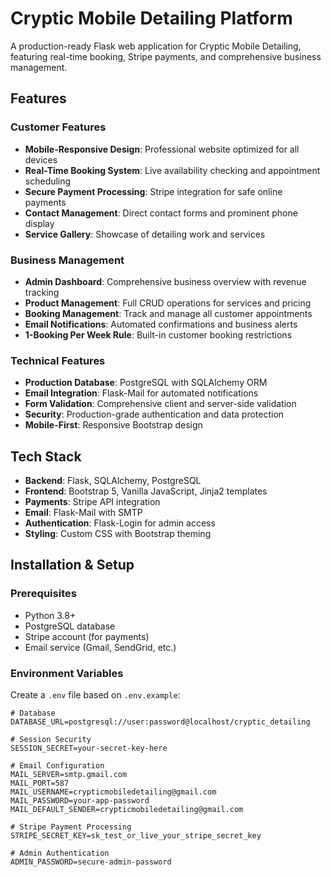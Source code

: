 # Cryptic Mobile Detailing Platform

A production-ready Flask web application for Cryptic Mobile Detailing, featuring real-time booking, Stripe payments, and comprehensive business management.

## Features

### Customer Features
- **Mobile-Responsive Design**: Professional website optimized for all devices
- **Real-Time Booking System**: Live availability checking and appointment scheduling
- **Secure Payment Processing**: Stripe integration for safe online payments
- **Contact Management**: Direct contact forms and prominent phone display
- **Service Gallery**: Showcase of detailing work and services

### Business Management
- **Admin Dashboard**: Comprehensive business overview with revenue tracking
- **Product Management**: Full CRUD operations for services and pricing
- **Booking Management**: Track and manage all customer appointments
- **Email Notifications**: Automated confirmations and business alerts
- **1-Booking Per Week Rule**: Built-in customer booking restrictions

### Technical Features
- **Production Database**: PostgreSQL with SQLAlchemy ORM
- **Email Integration**: Flask-Mail for automated notifications
- **Form Validation**: Comprehensive client and server-side validation
- **Security**: Production-grade authentication and data protection
- **Mobile-First**: Responsive Bootstrap design

## Tech Stack

- **Backend**: Flask, SQLAlchemy, PostgreSQL
- **Frontend**: Bootstrap 5, Vanilla JavaScript, Jinja2 templates
- **Payments**: Stripe API integration
- **Email**: Flask-Mail with SMTP
- **Authentication**: Flask-Login for admin access
- **Styling**: Custom CSS with Bootstrap theming

## Installation & Setup

### Prerequisites
- Python 3.8+
- PostgreSQL database
- Stripe account (for payments)
- Email service (Gmail, SendGrid, etc.)

### Environment Variables

Create a `.env` file based on `.env.example`:

```env
# Database
DATABASE_URL=postgresql://user:password@localhost/cryptic_detailing

# Session Security
SESSION_SECRET=your-secret-key-here

# Email Configuration
MAIL_SERVER=smtp.gmail.com
MAIL_PORT=587
MAIL_USERNAME=crypticmobiledetailing@gmail.com
MAIL_PASSWORD=your-app-password
MAIL_DEFAULT_SENDER=crypticmobiledetailing@gmail.com

# Stripe Payment Processing
STRIPE_SECRET_KEY=sk_test_or_live_your_stripe_secret_key

# Admin Authentication
ADMIN_PASSWORD=secure-admin-password
